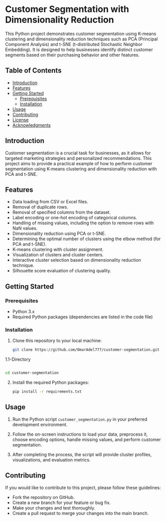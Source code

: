 # Customer Segmentation with Dimensionality Reduction

This Python project demonstrates customer segmentation using K-means clustering and dimensionality reduction techniques such as PCA (Principal Component Analysis) and t-SNE (t-distributed Stochastic Neighbor Embedding). It is designed to help businesses identify distinct customer segments based on their purchasing behavior and other features.

## Table of Contents

- [Introduction](#introduction)
- [Features](#features)
- [Getting Started](#getting-started)
  - [Prerequisites](#prerequisites)
  - [Installation](#installation)
- [Usage](#usage)
- [Contributing](#contributing)
- [License](#license)
- [Acknowledgments](#acknowledgments)

## Introduction

Customer segmentation is a crucial task for businesses, as it allows for targeted marketing strategies and personalized recommendations. This project aims to provide a practical example of how to perform customer segmentation using K-means clustering and dimensionality reduction with PCA and t-SNE.

## Features

- Data loading from CSV or Excel files.
- Removal of duplicate rows.
- Removal of specified columns from the dataset.
- Label encoding or one-hot encoding of categorical columns.
- Handling of missing values, including the option to remove rows with NaN values.
- Dimensionality reduction using PCA or t-SNE.
- Determining the optimal number of clusters using the elbow method (for PCA and t-SNE).
- K-means clustering with cluster assignment.
- Visualization of clusters and cluster centers.
- Interactive cluster selection based on dimensionality reduction technique.
- Silhouette score evaluation of clustering quality.

## Getting Started

### Prerequisites

- Python 3.x
- Required Python packages (dependencies are listed in the code file)

### Installation

1. Clone this repository to your local machine:

   ```bash
   git clone https://github.com/OmarAdel777/customer-segmentation.git

1.1-Directory

   ```bash

   cd customer-segmentation
   ```
   
 
2. Install the required Python packages:

   ```bash
   pip install -r requirements.txt
   ```

## Usage

1. Run the Python script `customer_segmentation.py` in your preferred development environment.

2. Follow the on-screen instructions to load your data, preprocess it, choose encoding options, handle missing values, and perform customer segmentation.

3. After completing the process, the script will provide cluster profiles, visualizations, and evaluation metrics.

## Contributing

If you would like to contribute to this project, please follow these guidelines:

- Fork the repository on GitHub.
- Create a new branch for your feature or bug fix.
- Make your changes and test thoroughly.
- Create a pull request to merge your changes into the main branch.

